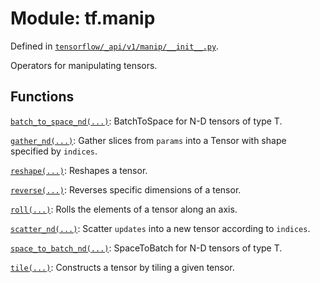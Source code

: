 <div itemscope itemtype="http://developers.google.com/ReferenceObject">
<meta itemprop="name" content="tf.manip" />
<meta itemprop="path" content="Stable" />
</div>

# Module: tf.manip



Defined in [`tensorflow/_api/v1/manip/__init__.py`](/code/stable/tensorflow/_api/v1/manip/__init__.py).

Operators for manipulating tensors.

## Functions

[`batch_to_space_nd(...)`](../tf/batch_to_space_nd.md): BatchToSpace for N-D tensors of type T.

[`gather_nd(...)`](../tf/gather_nd.md): Gather slices from `params` into a Tensor with shape specified by `indices`.

[`reshape(...)`](../tf/reshape.md): Reshapes a tensor.

[`reverse(...)`](../tf/reverse.md): Reverses specific dimensions of a tensor.

[`roll(...)`](../tf/roll.md): Rolls the elements of a tensor along an axis.

[`scatter_nd(...)`](../tf/scatter_nd.md): Scatter `updates` into a new tensor according to `indices`.

[`space_to_batch_nd(...)`](../tf/space_to_batch_nd.md): SpaceToBatch for N-D tensors of type T.

[`tile(...)`](../tf/tile.md): Constructs a tensor by tiling a given tensor.

